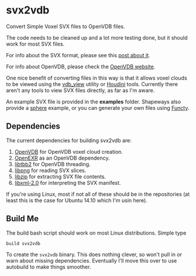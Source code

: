 # svx2vdb

Convert Simple Voxel SVX files to OpenVDB files.

The code needs to be cleaned up and a lot more testing done, but it should work for most SVX files.

For info about the SVX format, please see this [post about it](http://abfab3d.com/svx-format/).

For info about OpenVDB, please check the [OpenVDB website](http://www.openvdb.org/).

One nice benefit of converting files in this way is that it allows voxel clouds to be viewed using the [vdb_view](http://www.openvdb.org/download/) utility or [Houdini](http://www.sidefx.com/) tools. Currently there aren't any tools to view SVX files directly, as far as I'm aware.

An example SVX file is provided in the **examples** folder. Shapeways also provide a [sphere](http://shapeways.com/rrstatic/files/sphere.svx) example, or you can generate your own files using [Functy](http://functy.sourceforge.net/).

## Dependencies

The current dependencies for building svx2vdb are:

1. [OpenVDB](http://www.openvdb.org/) for OpenVDB voxel cloud creation.
1. [OpenEXR](http://www.openexr.com/) as an OpenVDB dependency.
1. [libtbb2](https://www.threadingbuildingblocks.org/) for OpenVDB threading.
1. [libpng](http://libpng.org/pub/png/libpng.html) for reading SVX slices.
1. [libzip](http://www.nih.at/libzip/) for extracting SVX file contents.
1. [libxml-2.0](http://xmlsoft.org/index.html) for interpreting  the SVX manifest.

If you're using Linux, most if not all of these should be in the repositories (at least this is the case for Ubuntu 14.10 which I'm usin here).

## Build Me

The build bash script should work on most Linux distributions. Simple type
```
build svx2vdb
```
To create the `svx2vdb` binary. This does nothing clever, so won't pull in or warn about missing dependencies. Eventually I'll move this over to use autobuild to make things smoother.

